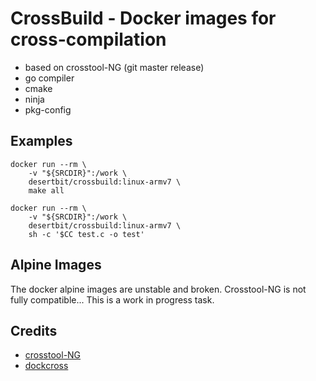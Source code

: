 # CrossBuild - Docker images for cross-compilation

- based on crosstool-NG (git master release)
- go compiler
- cmake
- ninja
- pkg-config

## Examples

```
docker run --rm \
    -v "${SRCDIR}":/work \
    desertbit/crossbuild:linux-armv7 \
    make all
```

```
docker run --rm \
    -v "${SRCDIR}":/work \
    desertbit/crossbuild:linux-armv7 \
    sh -c '$CC test.c -o test'
```

## Alpine Images

The docker alpine images are unstable and broken. Crosstool-NG is not fully compatible...
This is a work in progress task.

## Credits

- [crosstool-NG](https://crosstool-ng.github.io/)
- [dockcross](https://github.com/dockcross/dockcross)